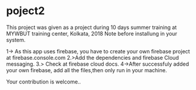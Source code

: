 # poject2
This project was given as a project during 10 days summer training at MYWBUT training center, Kolkata, 2018
Note before installung in your system.

1-> As this app uses firebase, you have to create your own firebase project at firebase.console.com
2.>Add the dependencies and firebase Cloud messaging.
3.> Check at firebase cloud docs.
4->After successfuly added your own firebase, add all the files,then only run in your machine.

Your contribution is welcome..
